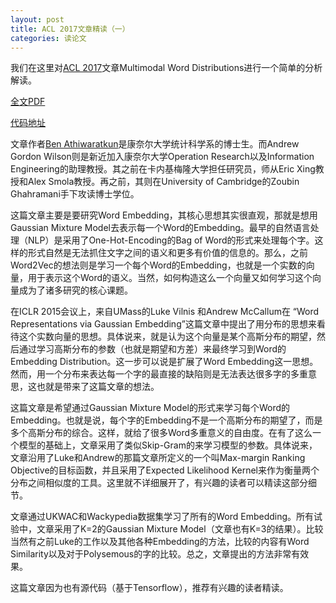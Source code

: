 ```yaml
---
layout: post
title: ACL 2017文章精读（一）
categories: 读论文
---
```


我们在这里对[ACL 2017](http://acl2017.org/)文章Multimodal Word Distributions进行一个简单的分析解读。

[全文PDF](https://arxiv.org/abs/1704.08424)

[代码地址](https://github.com/benathi/word2gm)

文章作者[Ben Athiwaratkun](https://stat.cornell.edu/people/phds/ben-athiwaratkun)是康奈尔大学统计科学系的博士生。而Andrew Gordon Wilson则是新近加入康奈尔大学Operation Research以及Information Engineering的助理教授。其之前在卡内基梅隆大学担任研究员，师从Eric Xing教授和Alex Smola教授。再之前，其则在University of Cambridge的Zoubin Ghahramani手下攻读博士学位。

这篇文章主要是要研究Word Embedding，其核心思想其实很直观，那就是想用Gaussian Mixture Model去表示每一个Word的Embedding。最早的自然语言处理（NLP）是采用了One-Hot-Encoding的Bag of Word的形式来处理每个字。这样的形式自然是无法抓住文字之间的语义和更多有价值的信息的。那么，之前Word2Vec的想法则是学习一个每个Word的Embedding，也就是一个实数的向量，用于表示这个Word的语义。当然，如何构造这么一个向量又如何学习这个向量成为了诸多研究的核心课题。

在ICLR 2015会议上，来自UMass的Luke Vilnis 和Andrew McCallum在 “Word Representations via Gaussian Embedding”这篇文章中提出了用分布的思想来看待这个实数向量的思想。具体说来，就是认为这个向量是某个高斯分布的期望，然后通过学习高斯分布的参数（也就是期望和方差）来最终学习到Word的Embedding Distribution。这一步可以说是扩展了Word Embedding这一思想。然而，用一个分布来表达每一个字的最直接的缺陷则是无法表达很多字的多重意思，这也就是带来了这篇文章的想法。

这篇文章是希望通过Gaussian Mixture Model的形式来学习每个Word的Embedding。也就是说，每个字的Embedding不是一个高斯分布的期望了，而是多个高斯分布的综合。这样，就给了很多Word多重意义的自由度。在有了这么一个模型的基础上，文章采用了类似Skip-Gram的来学习模型的参数。具体说来，文章沿用了Luke和Andrew的那篇文章所定义的一个叫Max-margin Ranking Objective的目标函数，并且采用了Expected Likelihood Kernel来作为衡量两个分布之间相似度的工具。这里就不详细展开了，有兴趣的读者可以精读这部分细节。

文章通过UKWAC和Wackypedia数据集学习了所有的Word Embedding。所有试验中，文章采用了K=2的Gaussian Mixture Model（文章也有K=3的结果）。比较当然有之前Luke的工作以及其他各种Embedding的方法，比较的内容有Word Similarity以及对于Polysemous的字的比较。总之，文章提出的方法非常有效果。

这篇文章因为也有源代码（基于Tensorflow），推荐有兴趣的读者精读。
